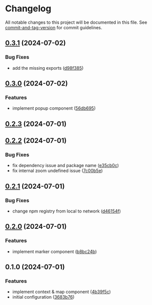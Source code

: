 # Changelog

All notable changes to this project will be documented in this file. See [commit-and-tag-version](https://github.com/absolute-version/commit-and-tag-version) for commit guidelines.

## [0.3.1](https://github.com/AbolhasanAshori/react-neshan-map/compare/v0.3.0...v0.3.1) (2024-07-02)

### Bug Fixes

- add the missing exports ([d98f385](https://github.com/AbolhasanAshori/react-neshan-map/commit/d98f3854a9cb5b8462a668b7d7c49612074fbee9))

## [0.3.0](https://github.com/AbolhasanAshori/react-neshan-map/compare/v0.2.3...v0.3.0) (2024-07-02)

### Features

- implement popup component ([56db695](https://github.com/AbolhasanAshori/react-neshan-map/commit/56db6959f290afc4f9cc065dde750718b62f3638))

## [0.2.3](https://github.com/AbolhasanAshori/react-neshan-map/compare/v0.2.2...v0.2.3) (2024-07-01)

## [0.2.2](https://github.com/AbolhasanAshori/react-neshan-map/compare/v0.2.1...v0.2.2) (2024-07-01)

### Bug Fixes

- fix dependency issue and package name ([e35cb0c](https://github.com/AbolhasanAshori/react-neshan-map/commit/e35cb0c88d6ff34abfb45788ddfe56a9c035d5e4))
- fix internal zoom undefined issue ([7c00b5e](https://github.com/AbolhasanAshori/react-neshan-map/commit/7c00b5e5e49ac94c803a3e86a63c526f1eb75500))

## [0.2.1](https://github.com/AbolhasanAshori/react-neshan-map/compare/v0.2.0...v0.2.1) (2024-07-01)

### Bug Fixes

- change npm registry from local to network ([d46154f](https://github.com/AbolhasanAshori/react-neshan-map/commit/d46154f67d6f49fa68eeb7ba2e1af856fb2565d6))

## [0.2.0](https://github.com/AbolhasanAshori/react-neshan-map/compare/v0.1.0...v0.2.0) (2024-07-01)

### Features

- implement marker component ([b8bc24b](https://github.com/AbolhasanAshori/react-neshan-map/commit/b8bc24b90fba4082ce23733f31007276a7a937d9))

## 0.1.0 (2024-07-01)

### Features

- implement context & map component ([4b39f5c](https://github.com/AbolhasanAshori/react-neshan-map/commit/4b39f5c49bec9597caade6a614fd41e72f09e3a4))
- initial configuration ([3683b76](https://github.com/AbolhasanAshori/react-neshan-map/commit/3683b76eb80b7e77fcbef45ac009a9e09c139a05))
